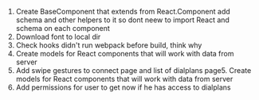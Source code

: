 1. Create BaseComponent that extends from React.Component add schema and other helpers to it so dont neew to import React and schema on each component
2. Download font to local dir
3. Check hooks didn't run webpack before build, think why
5. Create models for React components that will work with data from server
6. Add swipe gestures to connect page and list of dialplans page5. Create models for React components that will work with data from server
6. Add permissions for user to get now if he has access to dialplans